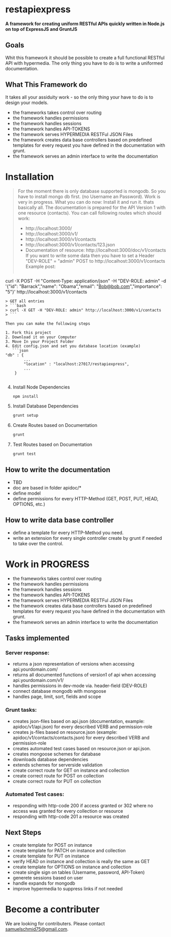 restapiexpress
=
**A framework for creating uniform RESTful APIs quickly written in Node.js on top of ExpressJS and GruntJS**

Goals
-
Whit this framework it should be possible to create a full functional RESTful API with hypermedia.
The only thing you have to do is to write a uniformed documentation.

What This Framework do
-
It takes all your assiduity work - so the only thing your have to do is to design your models.
* the frameworks takes control over routing
* the framework handles permissions
* the framework handles sessions
* the framework handles API-TOKENS
* the framework serves HYPERMEDIA RESTFul JSON Files
* the framework creates data base controllers based on predefined templates for every request you have defined in the documentation with grunt.
* the framework serves an admin interface to write the documentation

Installation
=
> For the moment there is only database supported is mongodb. So you have to install mongo db first. (no Username an Password). Work is very in progress. What you can do now: Install it and run it. thats basically all. The documentation is prepared for the API Version 1 with one resource (contacts).
> You can call following routes which should work:
> * http://localhost:3000/
> * http://localhost:3000/v1/
> * http://localhost:3000/v1/contacts
> * http://localhost:3000/v1/contacts/123.json
> * Documentation of resource: http://localhost:3000/doc/v1/contacts
> If you want to write some data then you have to set a Header "DEV-ROLE" = "admin"
> POST to http://localhost:3000/v1/contacts
> Example
> post: 
> ```bash 
curl -X POST -H "Content-Type: application/json" -H "DEV-ROLE: admin" -d '{"id": "Barrack","name": "Obama","email": "Bob@bob.com","importance": "5"}' http://localhost:3000/v1/contacts
```
> GET all entries
> ```bash 
> curl -X GET -H "DEV-ROLE: admin" http://localhost:3000/v1/contacts
> ```

Then you can make the following steps

1. Fork this project 
2. Download it on your Computer
3. Move In your Project Folder
4. Edit config.json and set you database location (example)
   ```json
"db" : {
        ...
        "location" : "localhost:27017/restapiexpress",
        ...
    }
        
   ```
4. Install Node Dependencies

   ```javascript
   npm install
   ```
5. Install Database Dependencies

   ```javascript
   grunt setup
   ```
6. Create Routes based on Documentation 

   ```javascript
   grunt 
   ```
7. Test Routes based on Documentation 

   ```javascript
   grunt test
   ```

How to write the documentation
-
* TBD
* doc are based in folder apidoc/*
* define model
* define permissions for every HTTP-Method (GET, POST, PUT, HEAD, OPTIONS, etc.)

How to write data base controller 
-
* define a template for every HTTP-Method you need.
* write an extension for every single controller create by grunt if needed to take over the control.

Work in PROGRESS
=
* the frameworks takes control over routing
* the framework handles permissions
* the framework handles sessions
* the framework handles API-TOKENS
* the framework serves HYPERMEDIA RESTFul JSON Files
* the framework creates data base controllers based on predefined templates for every request you have defined in the documentation with grunt.
* the framework serves an admin interface to write the documentation

Tasks implemented
-
### Server response:
* returns a json representation of versions when accessing api.yourdomain.com/
* returns all documented functions of version1 of api when accessing api.yourdomain.com/v1/
* handles permissions in dev-mode via. header-field (DEV-ROLE)
* connect database mongodb with mongoose
* handles page, limit, sort, fields and scope

### Grunt tasks:
* creates json-files based on api.json (documentation, example: apidoc/v1/api.json) for every described VERB and permission-role
* creates js-files based on resource.json (example: apidoc/v1/contacts/contacts.json) for every described VERB and permission-role
* creates automated test cases based on resource.json or api.json.
* creates mongoose schemes for database
* downloads database dependencies
* extends schemes for serverside validation
* create correct route for GET on instance and collection
* create correct route for POST on collection
* create correct route for PUT on collection

### Automated Test cases:
* responding with http-code 200 if access granted or 302 where no access was granted for every collection or resource
* responding with http-code 201 a resource was created

Next Steps
-
* create template for POST on instance
* create template for PATCH on instance and collection
* create template for PUT on instance
* verify HEAD on instance and collection is really the same as GET
* create template for OPTIONS on instance and collection
* create single sign on tables (Username, password, API-Token)
* generete sessions based on user
* handle expands for mongodb
* improve hypermedia to suppress links if not needed

Become a contributer
=
We are looking for contributers. Please contact samuelschmid75@gmail.com.
